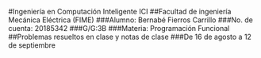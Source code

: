 #Ingeniería en Computación Inteligente ICI
##Facultad de ingeniería Mecánica Eléctrica (FIME)
###Alumno: Bernabé Fierros Carrillo
###No. de cuenta: 20185342
###G/G:3B
###Materia: Programación Funcional
##Problemas resueltos en clase y notas de clase
###De 16 de agosto a 12 de septiembre 
